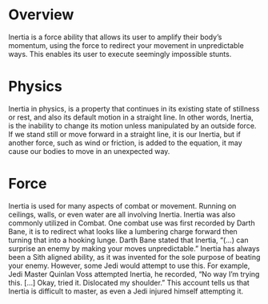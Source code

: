 # Overview

Inertia is a force ability that allows its user to amplify their body’s momentum, using the force to redirect your movement in unpredictable ways.
This enables its user to execute seemingly impossible stunts.

# Physics

Inertia in physics, is a property that continues in its existing state of stillness or rest, and also its default motion in a straight line.
In other words, Inertia, is the inability to change its motion unless manipulated by an outside force.
If we stand still or move forward in a straight line, it is our Inertia, but if another force, such as wind or friction, is added to the equation, it may cause our bodies to move in an unexpected way.

# Force

Inertia is used for many aspects of combat or movement.
Running on ceilings, walls, or even water are all involving Inertia.
Inertia was also commonly utilized in Combat.
One combat use was first recorded by Darth Bane, it is to redirect what looks like a lumbering charge forward then turning that into a hooking lunge.
Darth Bane stated that Inertia, “(...) can surprise an enemy by making your moves unpredictable.”
Inertia has always been a Sith aligned ability, as it was invented for the sole purpose of beating your enemy.
However, some Jedi would attempt to use this.
For example, Jedi Master Quinlan Voss attempted Inertia, he recorded, “No way I’m trying this.
\[...\] Okay, tried it.
Dislocated my shoulder.” This account tells us that Inertia is difficult to master, as even a Jedi injured himself attempting it.
